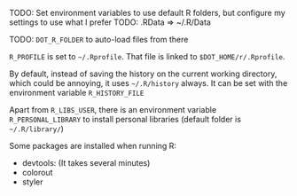 TODO: Set environment variables to use default R folders, but configure my settings to use what I prefer
TODO: .RData => ~/.R/Data

TODO: `DOT_R_FOLDER` to auto-load files from there

`R_PROFILE` is set to `~/.Rprofile`. That file is linked to `$DOT_HOME/r/.Rprofile`.

By default, instead of saving the history on the current working directory, which could be annoying, it uses `~/.R/history` always. It can be set with the environment variable `R_HISTORY_FILE`

Apart from `R_LIBS_USER`, there is an environment variable `R_PERSONAL_LIBRARY` to install personal libraries (default folder is `~/.R/library/`)

Some packages are installed when running R:
 - devtools: (It takes several minutes)
 - colorout
 - styler
